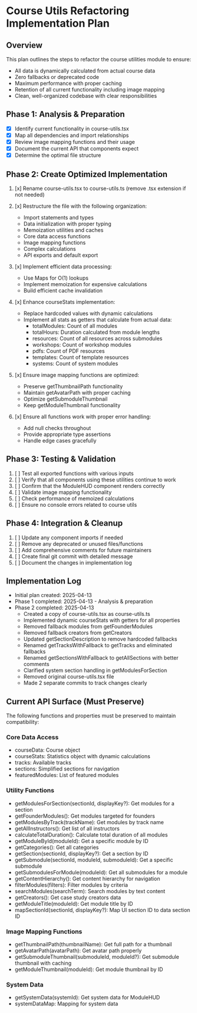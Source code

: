 # Course Utils Refactoring Implementation Plan

## Overview
This plan outlines the steps to refactor the course utilities module to ensure:
- All data is dynamically calculated from actual course data
- Zero fallbacks or deprecated code
- Maximum performance with proper caching
- Retention of all current functionality including image mapping
- Clean, well-organized codebase with clear responsibilities

## Phase 1: Analysis & Preparation
- [x] Identify current functionality in course-utils.tsx
- [x] Map all dependencies and import relationships
- [x] Review image mapping functions and their usage
- [x] Document the current API that components expect
- [x] Determine the optimal file structure

## Phase 2: Create Optimized Implementation
1. [x] Rename course-utils.tsx to course-utils.ts (remove .tsx extension if not needed)
2. [x] Restructure the file with the following organization:
   - Import statements and types
   - Data initialization with proper typing
   - Memoization utilities and caches
   - Core data access functions
   - Image mapping functions
   - Complex calculations
   - API exports and default export

3. [x] Implement efficient data processing:
   - Use Maps for O(1) lookups
   - Implement memoization for expensive calculations
   - Build efficient cache invalidation

4. [x] Enhance courseStats implementation:
   - Replace hardcoded values with dynamic calculations
   - Implement all stats as getters that calculate from actual data:
     - totalModules: Count of all modules
     - totalHours: Duration calculated from module lengths
     - resources: Count of all resources across submodules
     - workshops: Count of workshop modules 
     - pdfs: Count of PDF resources
     - templates: Count of template resources
     - systems: Count of system modules

5. [x] Ensure image mapping functions are optimized:
   - Preserve getThumbnailPath functionality
   - Maintain getAvatarPath with proper caching
   - Optimize getSubmoduleThumbnail
   - Keep getModuleThumbnail functionality

6. [x] Ensure all functions work with proper error handling:
   - Add null checks throughout
   - Provide appropriate type assertions
   - Handle edge cases gracefully

## Phase 3: Testing & Validation
1. [ ] Test all exported functions with various inputs
2. [ ] Verify that all components using these utilities continue to work
3. [ ] Confirm that the ModuleHUD component renders correctly
4. [ ] Validate image mapping functionality
5. [ ] Check performance of memoized calculations
6. [ ] Ensure no console errors related to course utils

## Phase 4: Integration & Cleanup
1. [ ] Update any component imports if needed
2. [ ] Remove any deprecated or unused files/functions
3. [ ] Add comprehensive comments for future maintainers
4. [ ] Create final git commit with detailed message
5. [ ] Document the changes in implementation log

## Implementation Log
- Initial plan created: 2025-04-13
- Phase 1 completed: 2025-04-13 - Analysis & preparation
- Phase 2 completed: 2025-04-13
  - Created a copy of course-utils.tsx as course-utils.ts
  - Implemented dynamic courseStats with getters for all properties
  - Removed fallback modules from getFounderModules
  - Removed fallback creators from getCreators
  - Updated getSectionDescription to remove hardcoded fallbacks
  - Renamed getTracksWithFallback to getTracks and eliminated fallbacks
  - Renamed getSectionsWithFallback to getAllSections with better comments
  - Clarified system section handling in getModulesForSection
  - Removed original course-utils.tsx file
  - Made 2 separate commits to track changes clearly

## Current API Surface (Must Preserve)
The following functions and properties must be preserved to maintain compatibility:

### Core Data Access
- courseData: Course object
- courseStats: Statistics object with dynamic calculations
- tracks: Available tracks
- sections: Simplified sections for navigation
- featuredModules: List of featured modules

### Utility Functions
- getModulesForSection(sectionId, displayKey?): Get modules for a section
- getFounderModules(): Get modules targeted for founders
- getModulesByTrack(trackName): Get modules by track name
- getAllInstructors(): Get list of all instructors
- calculateTotalDuration(): Calculate total duration of all modules
- getModuleById(moduleId): Get a specific module by ID
- getCategories(): Get all categories
- getSection(sectionId, displayKey?): Get a section by ID
- getSubmodule(sectionId, moduleId, submoduleId): Get a specific submodule
- getSubmodulesForModule(moduleId): Get all submodules for a module
- getContentHierarchy(): Get content hierarchy for navigation
- filterModules(filters): Filter modules by criteria
- searchModules(searchTerm): Search modules by text content
- getCreators(): Get case study creators data
- getModuleTitle(moduleId): Get module title by ID
- mapSectionId(sectionId, displayKey?): Map UI section ID to data section ID

### Image Mapping Functions
- getThumbnailPath(thumbnailName): Get full path for a thumbnail
- getAvatarPath(avatarPath): Get avatar path properly
- getSubmoduleThumbnail(submoduleId, moduleId?): Get submodule thumbnail with caching
- getModuleThumbnail(moduleId): Get module thumbnail by ID

### System Data
- getSystemData(systemId): Get system data for ModuleHUD
- systemDataMap: Mapping for system data